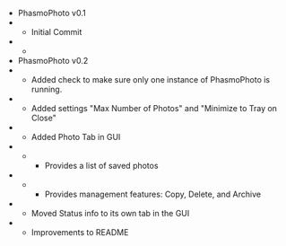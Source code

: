 - PhasmoPhoto v0.1
- - Initial Commit
- - 
- PhasmoPhoto v0.2
- - Added check to make sure only one instance of PhasmoPhoto is running.
- - Added settings "Max Number of Photos" and "Minimize to Tray on Close"
- - Added Photo Tab in GUI
- - - Provides a list of saved photos
- - - Provides management features: Copy, Delete, and Archive
- - Moved Status info to its own tab in the GUI
- - Improvements to README
